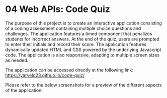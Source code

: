 # 04 Web APIs: Code Quiz

The purpose of this project is to create an interactive application consisting of a coding assessment containing multiple choice questions and challenges.  The application features a timed component that penalizes students for incorrect answers. At the end of the quiz, users are prompted to enter their initials and record their score. The application features dynamically updated HTML and CSS powered by the underlying Javascript code. The application is also responsive, adapting to multiple screen sizes as needed.  

The application can be accessed directly at the following link:
https://yarvelo23.github.io/code-quiz/

Please refer to the below screenshots for a preview of the different aspects of the application.


